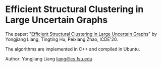 # Efficient Structural Clustering in Large Uncertain Graphs
The paper: "[Efficient Structural Clustering in Large Uncertain Graphs](https://ieeexplore.ieee.org/abstract/document/9101733)" by Yongjiang Liang, Tingting Hu, Peixiang Zhao, ICDE'20. 

The algorithms are implemented in C++ and compiled in Ubuntu.

Author: Yongjiang Liang liang@cs.fsu.edu

